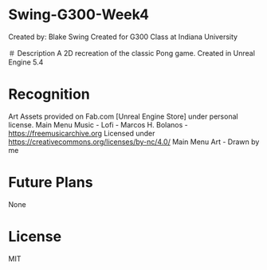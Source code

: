 # Swing-G300-Week4
Created by: Blake Swing Created for G300 Class at Indiana University

＃ Description
A 2D recreation of the classic Pong game.
Created in Unreal Engine 5.4

# Recognition
Art Assets provided on Fab.com [Unreal Engine Store] under personal license.
Main Menu Music - Lofi - Marcos H. Bolanos - https://freemusicarchive.org Licensed under https://creativecommons.org/licenses/by-nc/4.0/
Main Menu Art - Drawn by me

# Future Plans
None

# License
MIT
